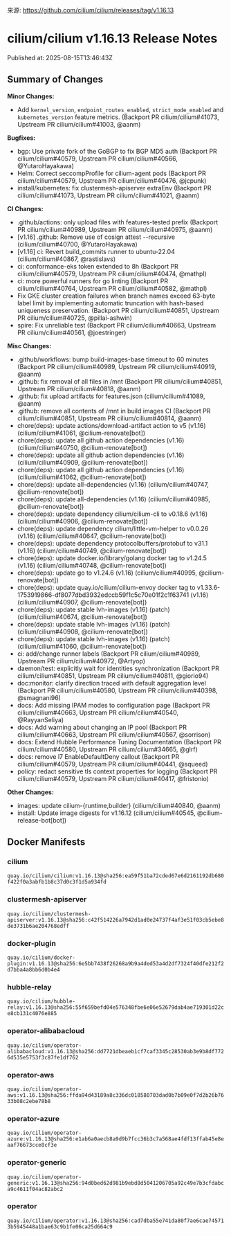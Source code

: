 来源: https://github.com/cilium/cilium/releases/tag/v1.16.13

# cilium/cilium v1.16.13 Release Notes

Published at: 2025-08-15T13:46:43Z

Summary of Changes
------------------

**Minor Changes:**
* Add `kernel_version`, `endpoint_routes_enabled`, `strict_mode_enabled` and `kubernetes_version` feature metrics. (Backport PR cilium/cilium#41073, Upstream PR cilium/cilium#41003, @aanm)

**Bugfixes:**
* bgp: Use private fork of the GoBGP to fix BGP MD5 auth (Backport PR cilium/cilium#40579, Upstream PR cilium/cilium#40566, @YutaroHayakawa)
* Helm: Correct seccompProfile for cilium-agent pods (Backport PR cilium/cilium#40579, Upstream PR cilium/cilium#40476, @jcpunk)
* install/kubernetes: fix clustermesh-apiserver extraEnv (Backport PR cilium/cilium#41073, Upstream PR cilium/cilium#41021, @aanm)

**CI Changes:**
* .github/actions: only upload files with features-tested prefix (Backport PR cilium/cilium#40989, Upstream PR cilium/cilium#40975, @aanm)
* [v1.16] .github: Remove use of cosign attest --recursive (cilium/cilium#40700, @YutaroHayakawa)
* [v1.16] ci: Revert build_commits runner to ubuntu-22.04 (cilium/cilium#40867, @rastislavs)
* ci: conformance-eks token extended to 8h (Backport PR cilium/cilium#40579, Upstream PR cilium/cilium#40474, @mathpl)
* ci: more powerful runners for go linting (Backport PR cilium/cilium#40764, Upstream PR cilium/cilium#40582, @mathpl)
* Fix GKE cluster creation failures when branch names exceed 63-byte label limit by implementing automatic truncation with hash-based uniqueness preservation. (Backport PR cilium/cilium#40851, Upstream PR cilium/cilium#40725, @pillai-ashwin)
* spire: Fix unreliable test (Backport PR cilium/cilium#40663, Upstream PR cilium/cilium#40561, @joestringer)

**Misc Changes:**
* .github/workflows: bump build-images-base timeout to 60 minutes (Backport PR cilium/cilium#40989, Upstream PR cilium/cilium#40919, @aanm)
* .github: fix removal of all files in /mnt (Backport PR cilium/cilium#40851, Upstream PR cilium/cilium#40818, @aanm)
* .github: fix upload artifacts for features.json (cilium/cilium#41089, @aanm)
* .github: remove all contents of /mnt in build images CI (Backport PR cilium/cilium#40851, Upstream PR cilium/cilium#40814, @aanm)
* chore(deps): update actions/download-artifact action to v5 (v1.16) (cilium/cilium#41061, @cilium-renovate[bot])
* chore(deps): update all github action dependencies (v1.16) (cilium/cilium#40750, @cilium-renovate[bot])
* chore(deps): update all github action dependencies (v1.16) (cilium/cilium#40909, @cilium-renovate[bot])
* chore(deps): update all github action dependencies (v1.16) (cilium/cilium#41062, @cilium-renovate[bot])
* chore(deps): update all-dependencies (v1.16) (cilium/cilium#40747, @cilium-renovate[bot])
* chore(deps): update all-dependencies (v1.16) (cilium/cilium#40985, @cilium-renovate[bot])
* chore(deps): update dependency cilium/cilium-cli to v0.18.6 (v1.16) (cilium/cilium#40906, @cilium-renovate[bot])
* chore(deps): update dependency cilium/little-vm-helper to v0.0.26 (v1.16) (cilium/cilium#40647, @cilium-renovate[bot])
* chore(deps): update dependency protocolbuffers/protobuf to v31.1 (v1.16) (cilium/cilium#40749, @cilium-renovate[bot])
* chore(deps): update docker.io/library/golang docker tag to v1.24.5 (v1.16) (cilium/cilium#40748, @cilium-renovate[bot])
* chore(deps): update go to v1.24.6 (v1.16) (cilium/cilium#40995, @cilium-renovate[bot])
* chore(deps): update quay.io/cilium/cilium-envoy docker tag to v1.33.6-1753919866-df8077dbd3932edccb59f1c5c70e01f2c1f63741 (v1.16) (cilium/cilium#40907, @cilium-renovate[bot])
* chore(deps): update stable lvh-images (v1.16) (patch) (cilium/cilium#40674, @cilium-renovate[bot])
* chore(deps): update stable lvh-images (v1.16) (patch) (cilium/cilium#40908, @cilium-renovate[bot])
* chore(deps): update stable lvh-images (v1.16) (patch) (cilium/cilium#41060, @cilium-renovate[bot])
* ci: add/change runner labels (Backport PR cilium/cilium#40989, Upstream PR cilium/cilium#40972, @Artyop)
* daemon/test: explicitly wait for identities synchronization (Backport PR cilium/cilium#40851, Upstream PR cilium/cilium#40811, @giorio94)
* doc:monitor: clarify direction traced with default aggregation level (Backport PR cilium/cilium#40580, Upstream PR cilium/cilium#40398, @smagnani96)
* docs: Add missing IPAM modes to configuration page (Backport PR cilium/cilium#40663, Upstream PR cilium/cilium#40540, @RayyanSeliya)
* docs: Add warning about changing an IP pool (Backport PR cilium/cilium#40663, Upstream PR cilium/cilium#40567, @sorrison)
* docs: Extend Hubble Performance Tuning Documentation (Backport PR cilium/cilium#40580, Upstream PR cilium/cilium#34665, @glrf)
* docs: remove l7 EnableDefaultDeny callout (Backport PR cilium/cilium#40579, Upstream PR cilium/cilium#40441, @squeed)
* policy: redact sensitive tls context properties for logging (Backport PR cilium/cilium#40579, Upstream PR cilium/cilium#40417, @fristonio)

**Other Changes:**
* images: update cilium-{runtime,builder} (cilium/cilium#40840, @aanm)
* install: Update image digests for v1.16.12 (cilium/cilium#40545, @cilium-release-bot[bot])


## Docker Manifests

### cilium

`quay.io/cilium/cilium:v1.16.13@sha256:ea59f51ba72cded67e6d2161192db680f422f0a3abfb1b8c37d0c3f1d5a934fd`

### clustermesh-apiserver

`quay.io/cilium/clustermesh-apiserver:v1.16.13@sha256:c42f514226a7942d1ad0e24737f4af3e51f03cb5ebe8de3731b6ae204768edff`

### docker-plugin

`quay.io/cilium/docker-plugin:v1.16.13@sha256:6e5bb7438f26268a9b9a4ded53a4d2df7324f40dfe212f2d7bba4a8bb6d0b4e4`

### hubble-relay

`quay.io/cilium/hubble-relay:v1.16.13@sha256:55f659befd04e576348fbe6e06e52679dab4ae719301d22ce8cb131c4076e885`

### operator-alibabacloud

`quay.io/cilium/operator-alibabacloud:v1.16.13@sha256:dd7721dbeaeb1cf7caf3345c28530ab3e9b8df7726d535e5753f3c87fe1df762`

### operator-aws

`quay.io/cilium/operator-aws:v1.16.13@sha256:ffda94d43189a8c336dc018580703dad0b7b09e0f7d2b26b7633b08c2ebe78b8`

### operator-azure

`quay.io/cilium/operator-azure:v1.16.13@sha256:e1ab6a0aecb8a9d9b7fcc36b3c7a568ae4fdf13ffab45e8eaaf76673cce8cf3e`

### operator-generic

`quay.io/cilium/operator-generic:v1.16.13@sha256:94d0bed62d981b9ebd8d5041206705a92c49e7b3cfdabca9c4611f04ac82abc2`

### operator

`quay.io/cilium/operator:v1.16.13@sha256:cad7dba55e741da80f7ae6cae745713b5945448a1bae63c9b1fe06ca25d664c9`

